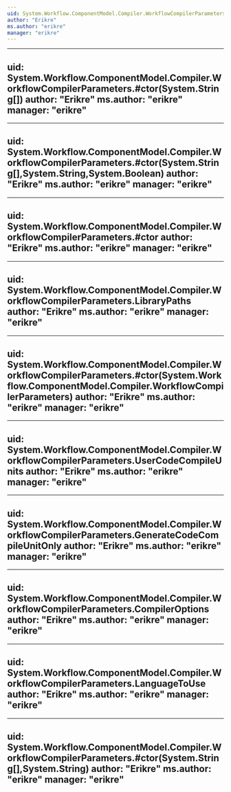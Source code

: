 ```yaml
---
uid: System.Workflow.ComponentModel.Compiler.WorkflowCompilerParameters
author: "Erikre"
ms.author: "erikre"
manager: "erikre"
---
```


---
uid: System.Workflow.ComponentModel.Compiler.WorkflowCompilerParameters.#ctor(System.String[])
author: "Erikre"
ms.author: "erikre"
manager: "erikre"
---

---
uid: System.Workflow.ComponentModel.Compiler.WorkflowCompilerParameters.#ctor(System.String[],System.String,System.Boolean)
author: "Erikre"
ms.author: "erikre"
manager: "erikre"
---

---
uid: System.Workflow.ComponentModel.Compiler.WorkflowCompilerParameters.#ctor
author: "Erikre"
ms.author: "erikre"
manager: "erikre"
---

---
uid: System.Workflow.ComponentModel.Compiler.WorkflowCompilerParameters.LibraryPaths
author: "Erikre"
ms.author: "erikre"
manager: "erikre"
---

---
uid: System.Workflow.ComponentModel.Compiler.WorkflowCompilerParameters.#ctor(System.Workflow.ComponentModel.Compiler.WorkflowCompilerParameters)
author: "Erikre"
ms.author: "erikre"
manager: "erikre"
---

---
uid: System.Workflow.ComponentModel.Compiler.WorkflowCompilerParameters.UserCodeCompileUnits
author: "Erikre"
ms.author: "erikre"
manager: "erikre"
---

---
uid: System.Workflow.ComponentModel.Compiler.WorkflowCompilerParameters.GenerateCodeCompileUnitOnly
author: "Erikre"
ms.author: "erikre"
manager: "erikre"
---

---
uid: System.Workflow.ComponentModel.Compiler.WorkflowCompilerParameters.CompilerOptions
author: "Erikre"
ms.author: "erikre"
manager: "erikre"
---

---
uid: System.Workflow.ComponentModel.Compiler.WorkflowCompilerParameters.LanguageToUse
author: "Erikre"
ms.author: "erikre"
manager: "erikre"
---

---
uid: System.Workflow.ComponentModel.Compiler.WorkflowCompilerParameters.#ctor(System.String[],System.String)
author: "Erikre"
ms.author: "erikre"
manager: "erikre"
---
